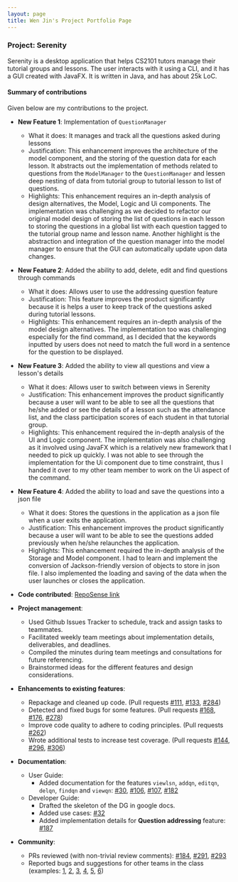 ```yaml
---
layout: page
title: Wen Jin's Project Portfolio Page
---
```


### Project: Serenity

Serenity is a desktop application that helps CS2101 tutors manage their tutorial groups and lessons. 
The user interacts with it using a CLI, and it has a GUI created with JavaFX. 
It is written in Java, and has about 25k LoC.

#### Summary of contributions

Given below are my contributions to the project.

* **New Feature 1**: Implementation of `QuestionManager`
  * What it does: It manages and track all the questions asked during lessons
  * Justification: This enhancement improves the architecture of the model component, and the 
    storing of the question data for each lesson. It abstracts out the implementation of methods 
    related to questions from the `ModelManager` to the `QuestionManager` and lessen deep nesting 
    of data from tutorial group to tutorial lesson to list of questions.
  * Highlights: This enhancement requires an in-depth analysis of design alternatives, the Model,
    Logic and Ui components. The implementation was challenging as we decided to refactor our original 
    model design of storing the list of questions in each lesson to storing the questions in a global 
    list with each question tagged to the tutorial group name and lesson name. Another highlight is 
    the abstraction and integration of the question manager into the model manager to ensure that the 
    GUI can automatically update upon data changes.

* **New Feature 2**: Added the ability to add, delete, edit and find questions through commands
  * What it does: Allows user to use the addressing question feature
  * Justification: This feature improves the product significantly because it is helps a user to 
    keep track of the questions asked during tutorial lessons.
  * Highlights: This enhancement requires an in-depth analysis of the model design alternatives. The 
    implementation too was challenging especially for the find command, as I decided that the keywords 
    inputted by users does not need to match the full word in a sentence for the question to be displayed.
    
* **New Feature 3**: Added the ability to view all questions and view a lesson's details 
  * What it does: Allows user to switch between views in Serenity
  * Justification: This enhancement improves the product significantly because a user will want to
    be able to see all the questions that he/she added or see the details of a lesson such as the 
    attendance list, and the class participation scores of each student in that tutorial group. 
  * Highlights: This enhancement required the in-depth analysis of the UI and Logic component. 
    The implementation was also challenging as it involved using JavaFX which is a relatively new 
    framework that I needed to pick up quickly. I was not able to see through the implementation for 
    the Ui component due to time constraint, thus I handed it over to my other team member to work on the Ui aspect of the command.

* **New Feature 4**: Added the ability to load and save the questions into a json file 
  * What it does: Stores the questions in the application as a json file when a user exits the application.
  * Justification: This enhancement improves the product significantly because a user will want to
    be able to see the questions added previously when he/she relaunches the application.
  * Highlights: This enhancement required the in-depth analysis of the Storage and Model component. I had 
    to learn and implement the conversion of Jackson-friendly version of objects to store in json file. I 
    also implemented the loading and saving of the data when the user launches or closes the application.

* **Code contributed**: [RepoSense link](https://nus-cs2103-ay2021s1.github.io/tp-dashboard/#breakdown=true&search=nijnxw&sort=groupTitle&sortWithin=title&since=2020-08-14&timeframe=commit&mergegroup=&groupSelect=groupByRepos&checkedFileTypes=docs~functional-code~test-code~other)

* **Project management**:
  * Used Github Issues Tracker to schedule, track and assign tasks to teammates.
  * Facilitated weekly team meetings about implementation details, deliverables, and deadlines.
  * Compiled the minutes during team meetings and consultations for future referencing. 
  * Brainstormed ideas for the different features and design considerations.

* **Enhancements to existing features**:
  * Repackage and cleaned up code.
    (Pull requests [\#111](https://github.com/AY2021S1-CS2103T-W12-4/tp/pull/111),
    [\#133](https://github.com/AY2021S1-CS2103T-W12-4/tp/pull/133),
    [\#284](https://github.com/AY2021S1-CS2103T-W12-4/tp/pull/284))
  * Detected and fixed bugs for some features.
    (Pull requests [\#168](https://github.com/AY2021S1-CS2103T-W12-4/tp/pull/168),
        [\#176](https://github.com/AY2021S1-CS2103T-W12-4/tp/issues/176),
        [\#278](https://github.com/AY2021S1-CS2103T-W12-4/tp/pull/278))
  * Improve code quality to adhere to coding principles.
    (Pull requests [\#262](https://github.com/AY2021S1-CS2103T-W12-4/tp/pull/262))
  * Wrote additional tests to increase test coverage.
    (Pull requests [\#144](https://github.com/AY2021S1-CS2103T-W12-4/tp/pull/144), 
        [\#296](https://github.com/AY2021S1-CS2103T-W12-4/tp/pull/296), 
        [\#306](https://github.com/AY2021S1-CS2103T-W12-4/tp/pull/306))
* **Documentation**:
  * User Guide:
    * Added documentation for the features `viewlsn`, `addqn`, `editqn`, `delqn`, `findqn` and `viewqn`: 
        [\#30](https://github.com/AY2021S1-CS2103T-W12-4/tp/pull/30),
        [\#106](https://github.com/AY2021S1-CS2103T-W12-4/tp/pull/106), 
        [\#107](https://github.com/AY2021S1-CS2103T-W12-4/tp/pull/107),
        [\#182](https://github.com/AY2021S1-CS2103T-W12-4/tp/pull/182)
  * Developer Guide:
    * Drafted the skeleton of the DG in google docs.
    * Added use cases: [\#32](https://github.com/AY2021S1-CS2103T-W12-4/tp/pull/32)
    * Added implementation details for **Question addressing** feature: 
        [\#187](https://github.com/AY2021S1-CS2103T-W12-4/tp/pull/187)

* **Community**:
  * PRs reviewed (with non-trivial review comments): 
    [\#184](https://github.com/AY2021S1-CS2103T-W12-4/tp/pull/184), 
    [\#291](https://github.com/AY2021S1-CS2103T-W12-4/tp/pull/291), 
    [\#293](https://github.com/AY2021S1-CS2103T-W12-4/tp/pull/293)
  * Reported bugs and suggestions for other teams in the class (examples: 
    [1](https://github.com/AY2021S1-CS2103T-W13-3/tp/issues/246),
    [2](https://github.com/AY2021S1-CS2103T-W13-3/tp/issues/247), 
    [3](https://github.com/AY2021S1-CS2103T-W13-3/tp/issues/248),
    [4](https://github.com/AY2021S1-CS2103T-W13-3/tp/issues/249),
    [5](https://github.com/AY2021S1-CS2103T-W13-3/tp/issues/250),
    [6](https://github.com/AY2021S1-CS2103T-W13-3/tp/issues/251)) 
